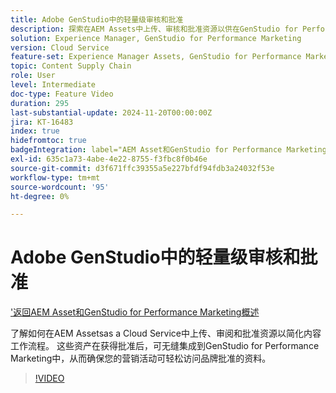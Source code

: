 ```yaml
---
title: Adobe GenStudio中的轻量级审核和批准
description: 探索在AEM Assets中上传、审核和批准资源以供在GenStudio for Performance Marketing中使用的用例。
solution: Experience Manager, GenStudio for Performance Marketing
version: Cloud Service
feature-set: Experience Manager Assets, GenStudio for Performance Marketing
topic: Content Supply Chain
role: User
level: Intermediate
doc-type: Feature Video
duration: 295
last-substantial-update: 2024-11-20T00:00:00Z
jira: KT-16483
index: true
hidefromtoc: true
badgeIntegration: label="AEM Asset和GenStudio for Performance Marketing" type="positive"
exl-id: 635c1a73-4abe-4e22-8755-f3fbc8f0b46e
source-git-commit: d3f671ffc39355a5e227bfdf94fdb3a24032f53e
workflow-type: tm+mt
source-wordcount: '95'
ht-degree: 0%

---
```


# Adobe GenStudio中的轻量级审核和批准

[&#39;返回AEM Asset和GenStudio for Performance Marketing概述](./overview.md)

了解如何在AEM Assetsas a Cloud Service中上传、审阅和批准资源以简化内容工作流程。 这些资产在获得批准后，可无缝集成到GenStudio for Performance Marketing中，从而确保您的营销活动可轻松访问品牌批准的资料。

>[!VIDEO](https://video.tv.adobe.com/v/3439265/?learn=on&enablevpops)
